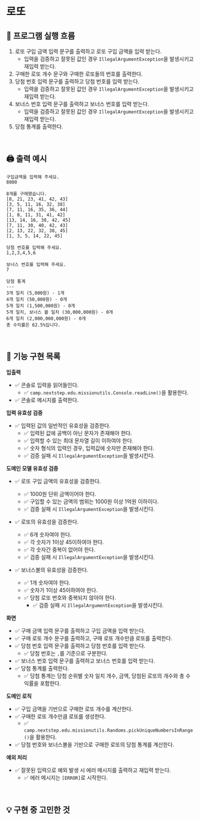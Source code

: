 # 로또

## 🔄 프로그램 실행 흐름

1. 로또 구입 금액 입력 문구를 출력하고 로또 구입 금액을 입력 받는다.
    - 입력을 검증하고 잘못된 값인 경우 `IllegalArgumentException`을 발생시키고 재입력 받는다.
2. 구매한 로또 개수 문구와 구매한 로또들의 번호를 출력한다.
3. 당첨 번호 입력 문구를 출력하고 당첨 번호를 입력 받는다.
    - 입력을 검증하고 잘못된 값인 경우 `IllegalArgumentException`을 발생시키고 재입력 받는다.
4. 보너스 번호 입력 문구를 출력하고 보너스 번호를 입력 받는다.
    - 입력을 검증하고 잘못된 값인 경우 `IllegalArgumentException`을 발생시키고 재입력 받는다.
5. 당첨 통계를 출력한다.

<br/>

## 🖨️ 출력 예시

```
구입금액을 입력해 주세요.
8000

8개를 구매했습니다.
[8, 21, 23, 41, 42, 43] 
[3, 5, 11, 16, 32, 38] 
[7, 11, 16, 35, 36, 44] 
[1, 8, 11, 31, 41, 42] 
[13, 14, 16, 38, 42, 45] 
[7, 11, 30, 40, 42, 43] 
[2, 13, 22, 32, 38, 45] 
[1, 3, 5, 14, 22, 45]

당첨 번호를 입력해 주세요.
1,2,3,4,5,6

보너스 번호를 입력해 주세요.
7

당첨 통계
---
3개 일치 (5,000원) - 1개
4개 일치 (50,000원) - 0개
5개 일치 (1,500,000원) - 0개
5개 일치, 보너스 볼 일치 (30,000,000원) - 0개
6개 일치 (2,000,000,000원) - 0개
총 수익률은 62.5%입니다.
```

<br/>

## 📝 기능 구현 목록

**입출력**

- ✅ 콘솔로 입력을 읽어들인다.
  - ✅ `camp.nextstep.edu.missionutils.Console.readLine()`을 활용한다.
- ✅ 콘솔로 메시지를 출력한다.

**입력 유효성 검증**

- ✅ 입력된 값의 일반적인 유효성을 검증한다.
  - ✅ 입력된 값에 공백이 아닌 문자가 존재해야 한다.
  - ✅ 입력할 수 있는 최대 문자열 길이 이하여야 한다.
  - ✅ 숫자 형식의 입력인 경우, 입력값에 숫자만 존재해야 한다.
  - ✅ 검증 실패 시 `IllegalArgumentException`을 발생시킨다.

**도메인 모델 유효성 검증**

- ✅ 로또 구입 금액의 유효성을 검증한다.
  - ✅ 1000원 단위 금액이어야 한다.
  - ✅ 구입할 수 있는 금액의 범위는 1000원 이상 1억원 이하이다.
  - ✅ 검증 실패 시 `IllegalArgumentException`을 발생시킨다.

- ✅ 로또의 유효성을 검증한다.
  - ✅ 6개 숫자여야 한다.
  - ✅ 각 숫자가 1이상 45이하여야 한다.
  - ✅ 각 숫자간 중복이 없어야 한다.
  - ✅ 검증 실패 시 `IllegalArgumentException`을 발생시킨다.

- ✅ 보너스볼의 유효성을 검증한다.
    - ✅ 1개 숫자여야 한다.
    - ✅ 숫자가 1이상 45이하여야 한다.
  - ✅ 당첨 로또 번호와 중복되지 않아야 한다.
    - ✅ 검증 실패 시 `IllegalArgumentException`을 발생시킨다.

**화면**

- ✅ 구매 금액 입력 문구를 출력하고 구입 금액을 입력 받는다.
- ✅ 구매 로또 개수 문구를 출력하고, 구매 로또 개수만큼 로또를 출력한다.
- ✅ 당첨 번호 입력 문구를 출력하고 당첨 번호를 입력 받는다.
  - ✅ 당첨 번호는 `,`를 기준으로 구분한다.
- ✅ 보너스 번호 입력 문구를 출력하고 보너스 번호를 입력 받는다.
- ✅ 당첨 통계를 출력한다.
  - ✅ 당첨 통계는 당첨 순위별 숫자 일치 개수, 금액, 당첨된 로또의 개수와 총 수익률을 포함한다.

**도메인 로직**

- ✅ 구입 금액을 기반으로 구매한 로또 개수를 계산한다.
- ✅ 구매한 로또 개수만큼 로또를 생성한다.
  - ✅ `camp.nextstep.edu.missionutils.Randoms.pickUniqueNumbersInRange()`을 활용한다.
- ✅ 당첨 번호와 보너스볼을 기반으로 구매한 로또의 당첨 통계를 계산한다.

**예외 처리**

- ✅ 잘못된 입력으로 예외 발생 시 에러 메시지를 출력하고 재입력 받는다.
  - ✅ 에러 메시지는 `[ERROR]`로 시작한다.

<br/>

## 💡 구현 중 고민한 것